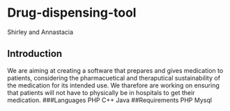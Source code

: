 # Drug-dispensing-tool
Shirley and Annastacia
## Introduction
We are aiming at creating a software that prepares and gives medication to patients, considering the pharmacuetical and theraputical sustainability 
of the medication for its intended use. We tharefore are working on ensuring that patients will not have to physically be in hospitals to get
their medication.
###Languages
PHP
C++
Java
##Requirements
PHP
Mysql
